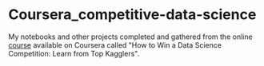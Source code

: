 # Coursera_competitive-data-science
My notebooks and other projects completed and gathered from the online [course](https://www.coursera.org/learn/competitive-data-science/home/welcome) available on Coursera called "How to Win a Data Science Competition: Learn from Top Kagglers".
